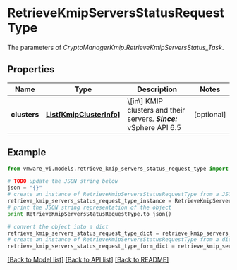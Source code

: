 # RetrieveKmipServersStatusRequestType

The parameters of *CryptoManagerKmip.RetrieveKmipServersStatus_Task*. 

## Properties
Name | Type | Description | Notes
------------ | ------------- | ------------- | -------------
**clusters** | [**List[KmipClusterInfo]**](KmipClusterInfo.md) | \\[in\\] KMIP clusters and their servers.  ***Since:*** vSphere API 6.5  | [optional] 

## Example

```python
from vmware_vi.models.retrieve_kmip_servers_status_request_type import RetrieveKmipServersStatusRequestType

# TODO update the JSON string below
json = "{}"
# create an instance of RetrieveKmipServersStatusRequestType from a JSON string
retrieve_kmip_servers_status_request_type_instance = RetrieveKmipServersStatusRequestType.from_json(json)
# print the JSON string representation of the object
print RetrieveKmipServersStatusRequestType.to_json()

# convert the object into a dict
retrieve_kmip_servers_status_request_type_dict = retrieve_kmip_servers_status_request_type_instance.to_dict()
# create an instance of RetrieveKmipServersStatusRequestType from a dict
retrieve_kmip_servers_status_request_type_form_dict = retrieve_kmip_servers_status_request_type.from_dict(retrieve_kmip_servers_status_request_type_dict)
```
[[Back to Model list]](../README.md#documentation-for-models) [[Back to API list]](../README.md#documentation-for-api-endpoints) [[Back to README]](../README.md)


